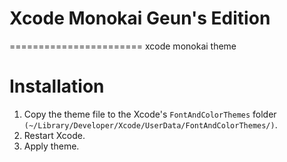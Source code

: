 # Xcode Monokai Geun's Edition
=======================
xcode monokai theme


Installation
=======================

1. Copy the theme file to the Xcode's ``FontAndColorThemes`` folder ``(~/Library/Developer/Xcode/UserData/FontAndColorThemes/)``.
2. Restart Xcode.
3. Apply theme.

